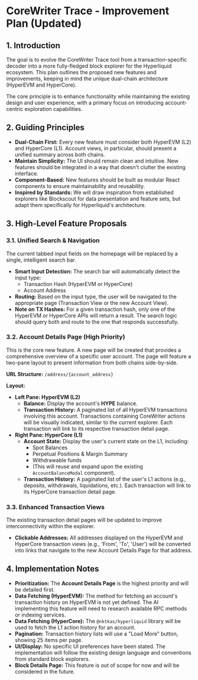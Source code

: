 # CoreWriter Trace - Improvement Plan (Updated)

## 1. Introduction

The goal is to evolve the CoreWriter Trace tool from a transaction-specific decoder into a more fully-fledged block explorer for the Hyperliquid ecosystem. This plan outlines the proposed new features and improvements, keeping in mind the unique dual-chain architecture (HyperEVM and HyperCore).

The core principle is to enhance functionality while maintaining the existing design and user experience, with a primary focus on introducing account-centric exploration capabilities.

## 2. Guiding Principles

*   **Dual-Chain First:** Every new feature must consider both HyperEVM (L2) and HyperCore (L1). Account views, in particular, should present a unified summary across both chains.
*   **Maintain Simplicity:** The UI should remain clean and intuitive. New features should be integrated in a way that doesn't clutter the existing interface.
*   **Component-Based:** New features should be built as modular React components to ensure maintainability and reusability.
*   **Inspired by Standards:** We will draw inspiration from established explorers like Blockscout for data presentation and feature sets, but adapt them specifically for Hyperliquid's architecture.

## 3. High-Level Feature Proposals

### 3.1. Unified Search & Navigation

The current tabbed input fields on the homepage will be replaced by a single, intelligent search bar.

*   **Smart Input Detection:** The search bar will automatically detect the input type:
    *   Transaction Hash (HyperEVM or HyperCore)
    *   Account Address
*   **Routing:** Based on the input type, the user will be navigated to the appropriate page (Transaction View or the new Account View).
*   **Note on TX Hashes:** For a given transaction hash, only one of the HyperEVM or HyperCore APIs will return a result. The search logic should query both and route to the one that responds successfully.

### 3.2. Account Details Page (High Priority)

This is the core new feature. A new page will be created that provides a comprehensive overview of a specific user account. The page will feature a two-pane layout to present information from both chains side-by-side.

**URL Structure:** `/address/{account_address}`

**Layout:**
*   **Left Pane: HyperEVM (L2)**
    *   **Balance:** Display the account's **HYPE** balance.
    *   **Transaction History:** A paginated list of all HyperEVM transactions involving this account. Transactions containing CoreWriter actions will be visually indicated, similar to the current explorer. Each transaction will link to its respective transaction detail page.
*   **Right Pane: HyperCore (L1)**
    *   **Account State:** Display the user's current state on the L1, including:
        *   Spot Balances
        *   Perpetual Positions & Margin Summary
        *   Withdrawable funds
        *   (This will reuse and expand upon the existing `AccountBalanceModal` component).
    *   **Transaction History:** A paginated list of the user's L1 actions (e.g., deposits, withdrawals, liquidations, etc.). Each transaction will link to its HyperCore transaction detail page.

### 3.3. Enhanced Transaction Views

The existing transaction detail pages will be updated to improve interconnectivity within the explorer.

*   **Clickable Addresses:** All addresses displayed on the HyperEVM and HyperCore transaction views (e.g., 'From', 'To', 'User') will be converted into links that navigate to the new Account Details Page for that address.

## 4. Implementation Notes

*   **Prioritization:** The **Account Details Page** is the highest priority and will be detailed first.
*   **Data Fetching (HyperEVM):** The method for fetching an account's transaction history on HyperEVM is not yet defined. The AI implementing this feature will need to research available RPC methods or indexing services.
*   **Data Fetching (HyperCore):** The `@nktkas/hyperliquid` library will be used to fetch the L1 action history for an account.
*   **Pagination:** Transaction history lists will use a "Load More" button, showing 25 items per page.
*   **UI/Display:** No specific UI preferences have been stated. The implementation will follow the existing design language and conventions from standard block explorers.
*   **Block Details Page:** This feature is out of scope for now and will be considered in the future.
